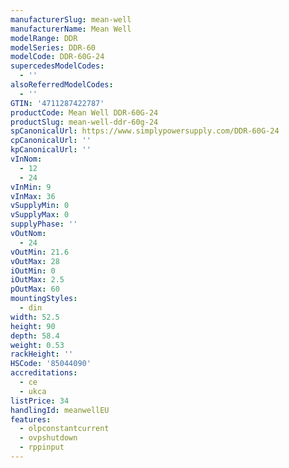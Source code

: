 ```yaml
---
manufacturerSlug: mean-well
manufacturerName: Mean Well
modelRange: DDR
modelSeries: DDR-60
modelCode: DDR-60G-24
supercedesModelCodes:
  - ''
alsoReferredModelCodes:
  - ''
GTIN: '4711287422787'
productCode: Mean Well DDR-60G-24
productSlug: mean-well-ddr-60g-24
spCanonicalUrl: https://www.simplypowersupply.com/DDR-60G-24
cpCanonicalUrl: ''
kpCanonicalUrl: ''
vInNom:
  - 12
  - 24
vInMin: 9
vInMax: 36
vSupplyMin: 0
vSupplyMax: 0
supplyPhase: ''
vOutNom:
  - 24
vOutMin: 21.6
vOutMax: 28
iOutMin: 0
iOutMax: 2.5
pOutMax: 60
mountingStyles:
  - din
width: 52.5
height: 90
depth: 58.4
weight: 0.53
rackHeight: ''
HSCode: '85044090'
accreditations:
  - ce
  - ukca
listPrice: 34
handlingId: meanwellEU
features:
  - olpconstantcurrent
  - ovpshutdown
  - rppinput
---
```

